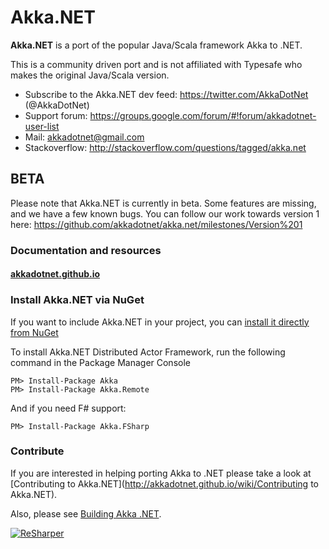 # Akka.NET

**Akka.NET** is a port of the popular Java/Scala framework Akka to .NET.

This is a community driven port and is not affiliated with Typesafe who makes the original Java/Scala version.

* Subscribe to the Akka.NET dev feed: https://twitter.com/AkkaDotNet  (@AkkaDotNet)
* Support forum: https://groups.google.com/forum/#!forum/akkadotnet-user-list
* Mail: akkadotnet@gmail.com
* Stackoverflow: http://stackoverflow.com/questions/tagged/akka.net

## BETA
Please note that Akka.NET is currently in beta. Some features are missing, and we have a few known bugs.
You can follow our work towards version 1 here: https://github.com/akkadotnet/akka.net/milestones/Version%201

### Documentation and resources

#### [akkadotnet.github.io](http://akkadotnet.github.io)


### Install Akka.NET via NuGet

If you want to include Akka.NET in your project, you can [install it directly from NuGet](https://www.nuget.org/packages/Akka)

To install Akka.NET Distributed Actor Framework, run the following command in the Package Manager Console

```
PM> Install-Package Akka
PM> Install-Package Akka.Remote
```

And if you need F# support:

```
PM> Install-Package Akka.FSharp
```

### Contribute
If you are interested in helping porting Akka to .NET please take a look at [Contributing to Akka.NET](http://akkadotnet.github.io/wiki/Contributing to Akka.NET).

Also, please see [Building Akka .NET](https://github.com/akkadotnet/akka.net/wiki/Building-and-Distributing-Pigeon).

<a href="http://www.jetbrains.com/resharper"><img src="http://download-codeplex.sec.s-msft.com/Download?ProjectName=FluentValidation&DownloadId=304536" alt="ReSharper" title="ReSharper"></a>

